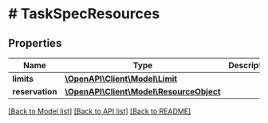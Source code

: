 # # TaskSpecResources

## Properties

Name | Type | Description | Notes
------------ | ------------- | ------------- | -------------
**limits** | [**\OpenAPI\Client\Model\Limit**](Limit.md) |  | [optional]
**reservation** | [**\OpenAPI\Client\Model\ResourceObject**](ResourceObject.md) |  | [optional]

[[Back to Model list]](../../README.md#models) [[Back to API list]](../../README.md#endpoints) [[Back to README]](../../README.md)
